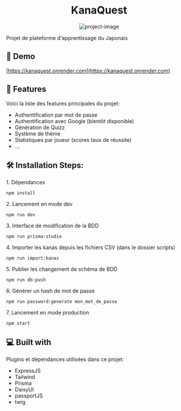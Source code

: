 ﻿<h1 align="center" id="title">KanaQuest</h1>

<p align="center"><img src="https://socialify.git.ci/vincent-vaur/KanaQuest/image?language=1&amp;name=1&amp;pattern=Solid&amp;theme=Dark" alt="project-image"></p>

<p id="description">Projet de plateforme d'apprentissage du Japonais</p>

<h2>🚀 Demo</h2>

[https://kanaquest.onrender.com](https://kanaquest.onrender.com)

<h2>🧐 Features</h2>

Voici la liste des features principales du projet:

- Authentification par mot de passe
- Authentification avec Google (bientôt disponible)
- Génération de Quizz
- Système de thème
- Statistiques par joueur (scores taux de réussite)
- ...

<h2>🛠️ Installation Steps:</h2>

<p>1. Dépendances</p>

```
npm install
```

<p>2. Lancement en mode dev</p>

```
npm run dev
```

<p>3. Interface de modification de la BDD</p>

```
npm run prisma:studio
```

<p>4. Importer les kanas depuis les fichiers CSV (dans le dossier scripts)</p>

```
npm run import:kanas
```

<p>5. Publier les changement de schéma de BDD</p>

```
npm run db:push
```

<p>6. Générer un hash de mot de passe</p>

```
npm run password:generate mon_mot_de_passe
```

<p>7. Lancement en mode production</p>

```
npm start
```

<h2>💻 Built with</h2>

Plugins et dépendances utilisées dans ce projet:

- ExpressJS
- Tailwind
- Prisma
- DaisyUI
- passportJS
- twig
